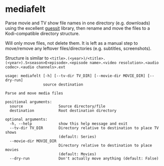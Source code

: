 # mediafelt
Parse movie and TV show file names in one directory (e.g. downloads) using
the excellent [guessit](https://github.com/guessit-io/guessit) library, then
rename and move the files to a Kodi-compatible directory structure.

Will only move files, not delete them.  It is left as a manual step to
move/remove any leftover files/directories (e.g. subtitles, screenshots).

Structure is similar to 
`<title>.(<year>)/<title>.(<year>).S<season>E<episode>.<episode name>.<video resolution>.<audio codec>.<audio channels>.ext`

```
usage: mediafelt [-h] [--tv-dir TV_DIR] [--movie-dir MOVIE_DIR] [--dry-run]
                 source destination

Parse and move media files

positional arguments:
  source                Source directory/file
  destination           Root destination directory

optional arguments:
  -h, --help            show this help message and exit
  --tv-dir TV_DIR       Directory relative to destination to place TV shows
                        (default: Series)
  --movie-dir MOVIE_DIR
                        Directory relative to destination to place movies
                        (default: Movies)
  --dry-run             Don't actually move anything (default: False)
```
